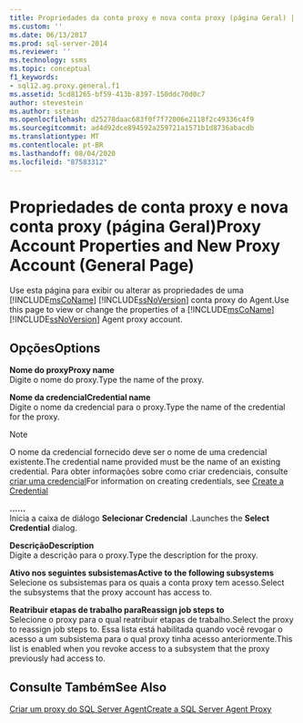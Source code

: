 ```yaml
---
title: Propriedades da conta proxy e nova conta proxy (página Geral) | Microsoft Docs
ms.custom: ''
ms.date: 06/13/2017
ms.prod: sql-server-2014
ms.reviewer: ''
ms.technology: ssms
ms.topic: conceptual
f1_keywords:
- sql12.ag.proxy.general.f1
ms.assetid: 5cd81265-bf59-413b-8397-150ddc70d0c7
author: stevestein
ms.author: sstein
ms.openlocfilehash: d25278daac683f0f7f72006e2118f2c49336c4f9
ms.sourcegitcommit: ad4d92dce894592a259721a1571b1d8736abacdb
ms.translationtype: MT
ms.contentlocale: pt-BR
ms.lasthandoff: 08/04/2020
ms.locfileid: "87583312"
---
```

# <a name="proxy-account-properties-and-new-proxy-account-general-page"></a><span data-ttu-id="b5934-102">Propriedades de conta proxy e nova conta proxy (página Geral)</span><span class="sxs-lookup"><span data-stu-id="b5934-102">Proxy Account Properties and New Proxy Account (General Page)</span></span>
  <span data-ttu-id="b5934-103">Use esta página para exibir ou alterar as propriedades de uma [!INCLUDE[msCoName](../../includes/msconame-md.md)] [!INCLUDE[ssNoVersion](../../includes/ssnoversion-md.md)] conta proxy do Agent.</span><span class="sxs-lookup"><span data-stu-id="b5934-103">Use this page to view or change the properties of a [!INCLUDE[msCoName](../../includes/msconame-md.md)] [!INCLUDE[ssNoVersion](../../includes/ssnoversion-md.md)] Agent proxy account.</span></span>  
  
## <a name="options"></a><span data-ttu-id="b5934-104">Opções</span><span class="sxs-lookup"><span data-stu-id="b5934-104">Options</span></span>  
 <span data-ttu-id="b5934-105">**Nome do proxy**</span><span class="sxs-lookup"><span data-stu-id="b5934-105">**Proxy name**</span></span>  
 <span data-ttu-id="b5934-106">Digite o nome do proxy.</span><span class="sxs-lookup"><span data-stu-id="b5934-106">Type the name of the proxy.</span></span>  
  
 <span data-ttu-id="b5934-107">**Nome da credencial**</span><span class="sxs-lookup"><span data-stu-id="b5934-107">**Credential name**</span></span>  
 <span data-ttu-id="b5934-108">Digite o nome da credencial para o proxy.</span><span class="sxs-lookup"><span data-stu-id="b5934-108">Type the name of the credential for the proxy.</span></span>  
  
> [!NOTE]  
>  <span data-ttu-id="b5934-109">O nome da credencial fornecido deve ser o nome de uma credencial existente.</span><span class="sxs-lookup"><span data-stu-id="b5934-109">The credential name provided must be the name of an existing credential.</span></span> <span data-ttu-id="b5934-110">Para obter informações sobre como criar credenciais, consulte [criar uma credencial](../../relational-databases/security/authentication-access/create-a-credential.md)</span><span class="sxs-lookup"><span data-stu-id="b5934-110">For information on creating credentials, see [Create a Credential](../../relational-databases/security/authentication-access/create-a-credential.md)</span></span>  
  
 <span data-ttu-id="b5934-111">**...**</span><span class="sxs-lookup"><span data-stu-id="b5934-111">**...**</span></span>  
 <span data-ttu-id="b5934-112">Inicia a caixa de diálogo **Selecionar Credencial** .</span><span class="sxs-lookup"><span data-stu-id="b5934-112">Launches the **Select Credential** dialog.</span></span>  
  
 <span data-ttu-id="b5934-113">**Descrição**</span><span class="sxs-lookup"><span data-stu-id="b5934-113">**Description**</span></span>  
 <span data-ttu-id="b5934-114">Digite a descrição para o proxy.</span><span class="sxs-lookup"><span data-stu-id="b5934-114">Type the description for the proxy.</span></span>  
  
 <span data-ttu-id="b5934-115">**Ativo nos seguintes subsistemas**</span><span class="sxs-lookup"><span data-stu-id="b5934-115">**Active to the following subsystems**</span></span>  
 <span data-ttu-id="b5934-116">Selecione os subsistemas para os quais a conta proxy tem acesso.</span><span class="sxs-lookup"><span data-stu-id="b5934-116">Select the subsystems that the proxy account has access to.</span></span>  
  
 <span data-ttu-id="b5934-117">**Reatribuir etapas de trabalho para**</span><span class="sxs-lookup"><span data-stu-id="b5934-117">**Reassign job steps to**</span></span>  
 <span data-ttu-id="b5934-118">Selecione o proxy para o qual reatribuir etapas de trabalho.</span><span class="sxs-lookup"><span data-stu-id="b5934-118">Select the proxy to reassign job steps to.</span></span> <span data-ttu-id="b5934-119">Essa lista está habilitada quando você revogar o acesso a um subsistema para o qual proxy tinha acesso anteriormente.</span><span class="sxs-lookup"><span data-stu-id="b5934-119">This list is enabled when you revoke access to a subsystem that the proxy previously had access to.</span></span>  
  
## <a name="see-also"></a><span data-ttu-id="b5934-120">Consulte Também</span><span class="sxs-lookup"><span data-stu-id="b5934-120">See Also</span></span>  
 [<span data-ttu-id="b5934-121">Criar um proxy do SQL Server Agent</span><span class="sxs-lookup"><span data-stu-id="b5934-121">Create a SQL Server Agent Proxy</span></span>](create-a-sql-server-agent-proxy.md)  
  
  
